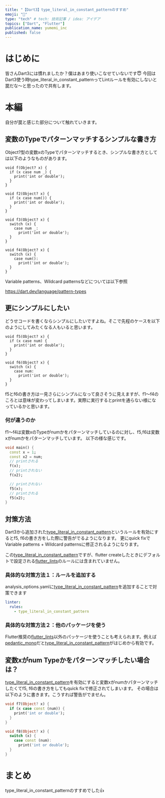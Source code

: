 ```yaml
---
title: "【Dart3】type_literal_in_constant_patternのすすめ"
emoji: "🐙"
type: "tech" # tech: 技術記事 / idea: アイデア
topics: ["Dart", "Flutter"]
publication_name: yumemi_inc
published: false
---
```

# はじめに
皆さんDart3には慣れましたか？僕はあまり使いこなせていないです😇
今回はDart3使う時type_literal_in_constant_patternってLintルールを有効にしないと罠だな〜と思ったので共有します。

# 本編

自分が罠と感じた部分について触れていきます。

## 変数のTypeでパターンマッチするシンプルな書き方

Object?型の変数xのTypeでパターンマッチするとき、シンプルな書き方としては以下のようなものがあります。
```dart:if文の場合(Variable patterns + Wildcard patterns)
void f(Object? x) {
  if (x case num _) {
    print('int or double');
  }
}
```

```dart:if文の場合(Object patterns)
void f2(Object? x) {
  if (x case num()) {
    print('int or double');
  }
}
```

```dart:switch文の場合(Variable patterns + Wildcard patterns)
void f3(Object? x) {
  switch (x) {
    case num _:
      print('int or double');
  }
}
```


```dart:switch文の場合(Object patterns)
void f4(Object? x) {
  switch (x) {
    case num():
      print('int or double');
  }
}
```

Variable patterns、Wildcard patternsなどについては以下参照

https://dart.dev/language/pattern-types

## 更にシンプルにしたい
どうせコードを書くならシンプルにしたいですよね。そこで先程のケースを以下のようにしてみたくなる人もいると思います。

```dart:if文の場合(???)
void f5(Object? x) {
  if (x case num) {
    print('int or double');
  }
}
```

```dart:switch文の場合(???)
void f6(Object? x) {
  switch (x) {
    case num:
      print('int or double');
  }
}
```

f5とf6の書き方は一見さらにシンプルになって良さそうに見えますが、f1〜f4のころとは意味が変わってしまいます。実際に実行するとprintを通らない様になっているかと思います。

### 何が違うのか
f1〜f4は変数xのTypeがnumかをパターンマッチしているのに対し、f5,f6は変数xがnumかをパターンマッチしています。
以下の様な感じです。

```dart
void main() {
  const x = 1;
  const x2 = num;
  // printされる
  f(x);
  // printされない
  f(x2);

  // printされない
  f5(x);
  // printされる
  f5(x2);
}
```

## 対策方法

Dart3から追加された[type_literal_in_constant_pattern]というルールを有効にするとf5, f6の書き方をした際に警告がでるようになります。
更にquick fixでVariable patterns + Wildcard patternsに修正されるようになります。

この[type_literal_in_constant_pattern]ですが、flutter createしたときにデフォルトで設定される[flutter_lints]のルールには含まれていません。

### 具体的な対策方法１：ルールを追加する
analysis_options.yamlに[type_literal_in_constant_pattern]を追加することで対策できます
```yaml:analysis_options.yaml
linter:
  rules:
    - type_literal_in_constant_pattern
```

### 具体的な対策方法２：他のパッケージを使う
Flutter推奨の[flutter_lints]以外のパッケージを使うことも考えられます。例えば[pedantic_mono](https://pub.dev/packages/pedantic_mono)だと[type_literal_in_constant_pattern]がはじめから有効です。

## 変数xがnum Typeかをパターンマッチしたい場合は？
[type_literal_in_constant_pattern]を有効にすると変数xがnumかパターンマッチしたくてf5, f6の書き方をしてもquick fixで修正されてしまいます。
その場合は以下のように書きます。こうすれば警告がでません。

```dart
void f7(Object? x) {
  if (x case const (num)) {
    print('int or double');
  }
}

void f8(Object? x) {
  switch (x) {
    case const (num):
      print('int or double');
  }
}
```


# まとめ
type_literal_in_constant_patternのすすめでした👍


[type_literal_in_constant_pattern]: https://dart.dev/tools/linter-rules/type_literal_in_constant_patter
[flutter_lints]: https://pub.dev/packages/flutter_lints

